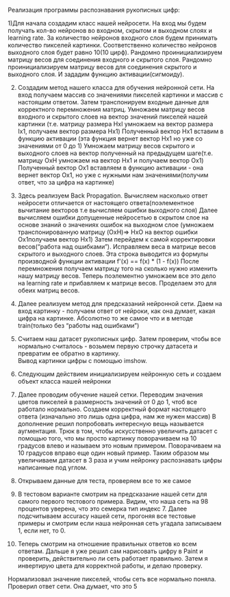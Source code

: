 Реализация программы распознавания рукописных цифр: 

1)Для начала создадим класс нашей нейросети. На вход мы будем получать кол-во нейронов во входном, скрытом и выходном слоях и learning rate.
За количество нейронов входного слоя будем принимать количество пикселей картинки. Соответственно количество нейронов выходного слоя будет равно 10(10 цирф). 
Рандомно проинициализируем матрицу весов для соединения входного и скрытого слоя. Рандомно проинициализируем матрицу весов для соединения скрытого и выходного слоя.
И зададим функцию активации(сигмоиду). 


2) Создадим метод нашего класса для обучения нейронной сети. На вход получаем массив со значениями пикселей картинки и массив с настоящим ответом.
Затем транспонируем входные данные для корректного перемножения матриц. Умножаем матрицу весов входного и скрытого слоев на вектор значений пикселей нашей картинки (т.е. матрицу размера HxI умножаем на вектор размера Ix1, получаем вектор размера Hx1)
Полученный вектор Hx1 вставим в функцию активации (эта функция вернет вектор Hx1 но уже со значениями от 0 до 1)
Умножаем матрицу весов скрытого и выходного слоев на вектор полученный на предыдущем шаге(т.е. матрицу OxH умножаем на вектор Hx1 и получаем вектор Ox1)
Полученный вектор Ox1 вставляем в функцию активации - она вернет вектор Ox1, но уже с нужными нам значениями(получим ответ, что за цифра на картинке)

3) Здесь реализуем Back Propagation. Вычисляем насколько ответ нейросети отличается от настоящего ответа(поэлементное вычитание векторов т.е вычисляем ошибки выходного слоя)
Далее вычисляем ошибки допущенные нейросетью в скрытом слое на основе знаний о значениях ошибок на выходном слое (умножаем транспонированную матрицу (OxH)=> HxO на вектор ошибки Ox1получаем вектор Hx1)
Затем перейдем к самой корректировки весов(“работа над ошибками”). Исправляем веса в матрице весов скрытого и выходного слоев. Эта строка выводится из формулы производной функции активации f'(x) == f(x) * (1 - f(x)) 
 После перемножения получаем матрицу того на сколько нужно изменить нашу матрицу весов. Теперь поэлементно умножаем все это дело на learning rate и прибавляем к матрице весов. Проделаем это для обеих матриц весов.

4) Далее реализуем метод для предсказаний нейронной сети. Даем на вход картинку -  получаем ответ от нейроки, как она думает, какая цифра на картинке.
Абсолютно то же самое что и в методе train(только без “работы над ошибками”)

5) Считаем наш датасет рукописных цифр. Затем проверим, чтобы все нормально считалось - возьмем первую строчку датасета и превратим ее обратно в картинку.    
Вывод картинки цифры с помощью imshow.

6) Следующим действием инициализируем нейронную сеть и создаем объект класса нашей нейронки  

7) Далее проводим обучение нашей сетки. 
Переводим значения цветов пикселей в размерность значений от 0 до 1, чтоб все работало нормально. Создаем корректный формат настоящего ответа (изначально это лишь одна цифра, нам же нужен массив)
В дополнение решил попробовать интересную вещь называется аугментация. 
Трюк в том, чтобы искусственно увеличить датасет с помощью того, что мы просто картинку поворачиваем на 10 градусов влево и называем это новым примером. Поворачиваем на 10 градусов вправо еще один новый пример. 
Таким образом мы увеличиваем датасет в 3 раза и учим нейронку распознавать цифры написанные под углом.

8) Открываем данные для теста, проверяем все то же самое

9) В тестовом варианте смотрим на предсказание нашей сети для самого первого тестового примера. Видим, что наша сеть на 98 процентов уверена, что это семерка тип индекс 7.
Далее подсчитываем accuracy нашей сети, прогоняя все тестовые примеры и смотрим если наша нейронная сеть угадала записываем 1, если нет, то 0.

10) Теперь смотрим на отношение правильных ответов ко всем ответам. Дальше я уже решил сам нарисовать цифру в Paint и проверить, действительно ли сеть работает правильно. Затем я инвертирую цвета для корректной работы, и делаю проверку.

Нормализовал значение пикселей, чтобы сеть все нормально поняла.
Проверил ответ сети. Она думает, что это 5
